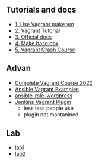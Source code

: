 ## Tutorials and docs
- [1. Use Vagrant make vm](https://xuanthulab.net/su-dung-vagrant-tao-va-quan-ly-may-ao.html)
- [2. Vagrant Tutorial](https://learn.hashicorp.com/vagrant)
- [3. Official docs](https://www.vagrantup.com/docs)
- [4. Make base box](lab/make-box/make-box.md)
- [5. Vagrant Crash Course](https://www.youtube.com/watch?v=vBreXjkizgo)

## Advan
- [Complete Vagrant Course 2020 ](https://www.youtube.com/watch?v=a6W1hF9CgDQ&list=PLnFWJCugpwfyInpbM1A435Lrd56jNwZTr)
- [Ansible Vagrant Examples](https://github.com/geerlingguy/ansible-vagrant-examples)
- [ansible-role-wordpress](https://github.com/MakarenaLabs/ansible-role-wordpress/blob/master/Vagrantfile)
- [Jenkins Vagrant Plugin ](https://plugins.jenkins.io/vagrant/)
  + less less people use
  + plugin not mantanined

## Lab
- [lab1](lab/lab1/lab1.md)
- [lab2](lab/lab2/lab2.md)

